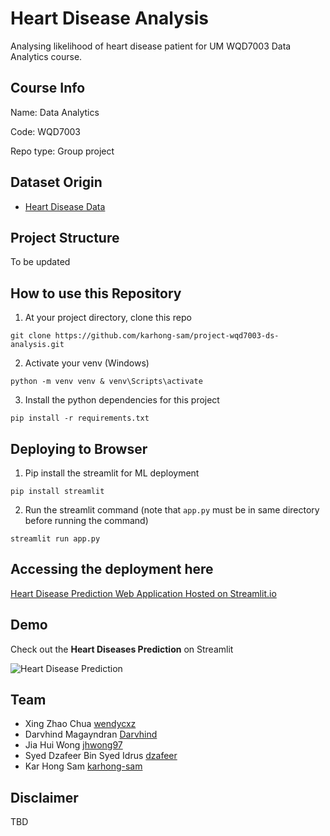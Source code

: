 # Heart Disease Analysis
Analysing likelihood of heart disease patient for UM WQD7003 Data Analytics course.

## Course Info
Name: Data Analytics

Code: WQD7003

Repo type: Group project

## Dataset Origin
- [Heart Disease Data](https://www.kaggle.com/datasets/johnsmith88/heart-disease-dataset)

## Project Structure
To be updated

## How to use this Repository

1. At your project directory, clone this repo
```
git clone https://github.com/karhong-sam/project-wqd7003-ds-analysis.git
```
2. Activate your venv (Windows)
```
python -m venv venv & venv\Scripts\activate
```
3. Install the python dependencies for this project
```
pip install -r requirements.txt
```

## Deploying to Browser
1. Pip install the streamlit for ML deployment
```
pip install streamlit
```
2. Run the streamlit command (note that `app.py` must be in same directory before running the command)
```
streamlit run app.py
```

## Accessing the deployment here

[Heart Disease Prediction Web Application Hosted on Streamlit.io](https://karhong-sam-project-wqd7003-ds-analysis-app-5wv7s8.streamlit.app/)

## Demo
Check out the **Heart Diseases Prediction** on Streamlit

![Heart Disease Prediction](https://github.com/karhong-sam/project-wqd7003-ds-analysis/blob/kh_dev/demo/ml-deploy.gif)

## Team
- Xing Zhao Chua [wendycxz](https://github.com/wendycxz)
- Darvhind Magayndran [Darvhind](https://github.com/Darvhind)
- Jia Hui Wong [jhwong97](https://github.com/jhwong97)
- Syed Dzafeer Bin Syed Idrus [dzafeer](https://github.com/dzafeer)
- Kar Hong Sam [karhong-sam](https://github.com/karhong-sam)

## Disclaimer
TBD
